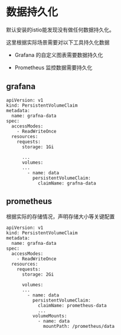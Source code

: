 # 数据持久化



默认安装的istio能发现没有做任何数据持久化。

这里根据实际场景需要对以下工具持久化数据

- Grafana 的自定义图表需要数据持久化

- Prometheus 监控数据需要持久化

## grafana

```
apiVersion: v1
kind: PersistentVolumeClaim
metadata:
  name: grafna-data
spec:
  accessModes:
    - ReadWriteOnce
  resources:
    requests:
      storage: 1Gi
```

```
      ...
      volumes:
      ...
        - name: data
          persistentVolumeClaim:
            claimName: grafna-data
```



## prometheus

根据实际的存储情况，声明存储大小等关键配置

```
apiVersion: v1
kind: PersistentVolumeClaim
metadata:
  name: grafna-data
spec:
  accessModes:
    - ReadWriteOnce
  resources:
    requests:
      storage: 2Gi
```

```
      volumes:
      ...
        - name: data
          persistentVolumeClaim:
            claimName: prometheus-data
            ...
          volumeMounts:
            - name: data
              mountPath: /prometheus/data
```

